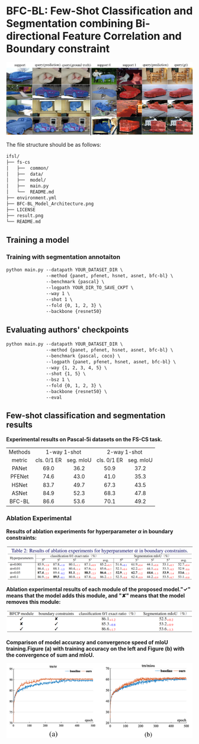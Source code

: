 # BFC-BL: Few-Shot Classification and Segmentation combining Bi-directional Feature Correlation and Boundary constraint

![result](assets/result.png)

The file structure should be as follows:

```
ifsl/
├── fs-cs
│   ├──  common/
│   ├──  data/
│   ├──  model/
│   ├──  main.py
│   └──  README.md
├── environment.yml
├── BFC-BL_Model_Architecture.png
├── LICENSE
├── result.png
└── README.md
```

## Training a model

### Training with segmentation annotaiton

```
python main.py --datapath YOUR_DATASET_DIR \
               --method {panet, pfenet, hsnet, asnet, bfc-bl} \
               --benchmark {pascal} \
               --logpath YOUR_DIR_TO_SAVE_CKPT \
               --way 1 \
               --shot 1 \
               --fold {0, 1, 2, 3} \
               --backbone {resnet50}
```

## Evaluating authors' checkpoints

```
python main.py --datapath YOUR_DATASET_DIR \
               --method {panet, pfenet, hsnet, asnet, bfc-bl} \
               --benchmark {pascal, coco} \
               --logpath {panet, pfenet, hsnet, asnet, bfc-bl} \
               --way {1, 2, 3, 4, 5} \
               --shot {1, 5} \
               --bsz 1 \
               --fold {0, 1, 2, 3} \
               --backbone {resnet50} \
               --eval
```

## Few-shot classification and segmentation results

**Experimental results on Pascal-5i datasets on the FS-CS task.**

<table>
    <tr>
        <td><center>Methods</center></td>
        <td colspan="2"><center>1-way 1-shot</center></td>
        <td colspan="2"><center>2-way 1-shot</center></td>
    </tr>
    <tr>
        <td ><center>metric</center></td>
        <td ><center>cls. 0/1 ER</center></td>
        <td ><center>seg. mIoU</center></td>
        <td ><center>cls. 0/1 ER</center></td>
        <td ><center>seg. mIoU</center></td>
    </tr>
    <tr>
        <td ><center>PANet</center></td>
        <td ><center>69.0</center></td>
        <td ><center>36.2</center></td>
        <td ><center>50.9</center></td>
        <td ><center>37.2</center></td>
    </tr>
    <tr>
        <td ><center>PFENet</center></td>
        <td ><center>74.6</center></td>
        <td ><center>43.0</center></td>
        <td ><center>41.0</center></td>
        <td ><center>35.3</center></td>
    </tr>
    <tr>
        <td ><center>HSNet</center></td>
        <td ><center>83.7</center></td>
        <td ><center>49.7</center></td>
        <td ><center>67.3</center></td>
        <td ><center>43.5</center></td>
    </tr>
    <tr>
        <td ><center>ASNet</center></center></td>
        <td ><center>84.9</center></td>
        <td ><center>52.3</center></td>
        <td ><center>68.3</center></td>
        <td ><center>47.8</center></td>
    </tr>
    <tr>
        <td ><center>BFC-BL</center></td>
        <td ><center>86.6</center></td>
        <td ><center>53.6</center></td>
        <td ><center>70.1</center></td>
        <td ><center>49.2</center></td>
    </tr>
</table>

### **Ablation** Experimental

**Results of ablation experiments for hyperparameter *α* in boundary constraints:**

![table2](assets/table2.png)

**Ablation experimental results of each module of the proposed model."✓" means that the model adds this module, and "✘" means that the model removes this module:**

![table3](assets/table3.png)

**Comparison of model accuracy and convergence speed of mIoU training.Figure (a) with training accuracy on the left and Figure (b) with the convergence of sum and mIoU.**

![er_miou](assets/er_miou.png)
